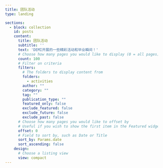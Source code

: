 ```yaml
---
title: 团队活动
type: landing

sections:
  - block: collection
    id: posts
    content:
      title: 团队活动
      subtitle: ''
      text: 'DEMI开展的一些精彩活动和毕业瞬间！'
      # Choose how many pages you would like to display (0 = all pages)
      count: 100
      # Filter on criteria
      filters:
        # The folders to display content from
        folders:
          - activities
        author: ""
        category: ""
        tag: ""
        publication_type: ""
        featured_only: false
        exclude_featured: false
        exclude_future: false
        exclude_past: false
      # Choose how many pages you would like to offset by
      # Useful if you wish to show the first item in the Featured widget
      offset: 0
      # Field to sort by, such as Date or Title
      sort_by: Params.date
      sort_ascending: false
    design:
      # Choose a listing view
      view: compact
---
```

<br>